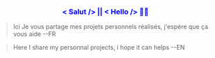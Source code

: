 <!-- <!DOCTYPE html>
<html>
    <head>
        <link rel="stylesheet" type="text/css" href="index.css">
    </head>
    <body>
    <img src="https://www.pexels.com/fr-fr/photo/apple-bureau-bureau-a-domicile-espace-de-travail-7974/"
        alt="coucou"/>
        <div style="background-image: url('24637.png');">
    </body>
</html> -->
<h3 class="Center" style="text-align: center; color: blue;">< Salut /> || < Hello />  🙋🏻</h3>
<blockquote> Ici Je vous partage mes projets personnels réalisés, j'espère que ça vous aide --FR </blockquote>
<blockquote> Here I share my personnal projects, i hope it can helps --EN </blockquote>

<!--
**1ranya/1ranya** is a ✨ _special_ ✨ repository because its `README.md` (this file) appears on your GitHub profile.
-->
